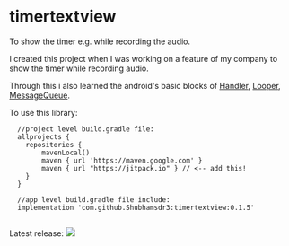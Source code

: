 # timertextview

To show the timer e.g. while recording the audio.

I created this project when I was working on a feature of my company to show the timer while recording audio. 

Through this i also learned the android's basic blocks of [Handler](https://developer.android.com/reference/android/os/Handler#:~:text=A%20Handler%20allows%20you%20to,is%20bound%20to%20a%20Looper%20), [Looper](https://developer.android.com/reference/kotlin/android/os/Looper#:~:text=android.os.Looper,until%20the%20loop%20is%20stopped), [MessageQueue](https://developer.android.com/reference/android/os/MessageQueue). 

To use this library:
```
  //project level build.gradle file:
  allprojects {
    repositories {
        mavenLocal()
        maven { url 'https://maven.google.com' } 
        maven { url "https://jitpack.io" } // <-- add this!
    }
  }
  
  //app level build.gradle file include:
  implementation 'com.github.Shubhamsdr3:timertextview:0.1.5'
  
```

Latest release: [![](https://jitpack.io/v/Shubhamsdr3/timertextview.svg)](https://jitpack.io/#Shubhamsdr3/timertextview)
